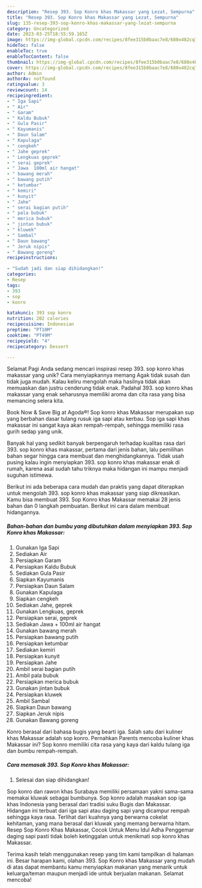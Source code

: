 ```yaml
---
description: "Resep 393. Sop Konro khas Makassar yang Lezat, Sempurna"
title: "Resep 393. Sop Konro khas Makassar yang Lezat, Sempurna"
slug: 135-resep-393-sop-konro-khas-makassar-yang-lezat-sempurna
category: Uncategorized
date: 2023-03-25T18:55:59.165Z
image: https://img-global.cpcdn.com/recipes/8fee315b0baac7e8/680x482cq70/393-sop-konro-khas-makassar-foto-resep-utama.jpg
hideToc: false
enableToc: true
enableTocContent: false
thumbnail: https://img-global.cpcdn.com/recipes/8fee315b0baac7e8/680x482cq70/393-sop-konro-khas-makassar-foto-resep-utama.jpg
cover: https://img-global.cpcdn.com/recipes/8fee315b0baac7e8/680x482cq70/393-sop-konro-khas-makassar-foto-resep-utama.jpg
author: Admin
authorAv: notfound
ratingvalue: 3
reviewcount: 14
recipeingredient:
- " Iga Sapi"
- " Air"
- " Garam"
- " Kaldu Bubuk"
- " Gula Pasir"
- " Kayumanis"
- " Daun Salam"
- " Kapulaga"
- " cengkeh"
- " Jahe geprek"
- " Lengkuas geprek"
- " serai geprek"
- " Jawa  100ml air hangat"
- " bawang merah"
- " bawang putih"
- " ketumbar"
- " kemiri"
- " kunyit"
- " Jahe"
- " serai bagian putih"
- " pala bubuk"
- " merica bubuk"
- " jintan bubuk"
- " kluwek"
- " Sambal"
- " Daun bawang"
- " Jeruk nipis"
- " Bawang goreng"
recipeinstructions:

- "Sudah jadi dan siap dihidangkan!"
categories:
- Resep
tags:
- 393
- sop
- konro

katakunci: 393 sop konro 
nutrition: 202 calories
recipecuisine: Indonesian
preptime: "PT10M"
cooktime: "PT49M"
recipeyield: "4"
recipecategory: Dessert

---
```



Selamat Pagi Anda sedang mencari inspirasi resep 393. sop konro khas makassar yang unik? Cara menyiapkannya memang Agak tidak susah dan tidak juga mudah. Kalau keliru mengolah maka hasilnya tidak akan memuaskan dan justru cenderung tidak enak. Padahal 393. sop konro khas makassar yang enak seharusnya memiliki aroma dan cita rasa yang bisa memancing selera kita.


Book Now &amp; Save Big at Agoda®! Sop konro khas Makassar merupakan sup yang berbahan dasar tulang rusuk iga sapi atau kerbau. Sop iga sapi khas makassar ini sangat kaya akan rempah-rempah, sehingga memiliki rasa gurih sedap yang unik.

Banyak hal yang sedikit banyak berpengaruh terhadap kualitas rasa dari 393. sop konro khas makassar, pertama dari jenis bahan, lalu pemilihan bahan segar hingga cara membuat dan menghidangkannya. Tidak usah pusing kalau ingin menyiapkan 393. sop konro khas makassar enak di rumah, karena asal sudah tahu triknya maka hidangan ini mampu menjadi suguhan istimewa.


Berikut ini ada beberapa cara mudah dan praktis yang dapat diterapkan untuk mengolah 393. sop konro khas makassar yang siap dikreasikan. Kamu bisa membuat 393. Sop Konro khas Makassar memakai 28 jenis bahan dan 0 langkah pembuatan. Berikut ini cara dalam membuat hidangannya.

<!--inarticleads1-->

##### Bahan-bahan dan bumbu yang dibutuhkan dalam menyiapkan 393. Sop Konro khas Makassar:

1. Gunakan  Iga Sapi
1. Sediakan  Air
1. Persiapkan  Garam
1. Persiapkan  Kaldu Bubuk
1. Sediakan  Gula Pasir
1. Siapkan  Kayumanis
1. Persiapkan  Daun Salam
1. Gunakan  Kapulaga
1. Siapkan  cengkeh
1. Sediakan  Jahe, geprek
1. Gunakan  Lengkuas, geprek
1. Persiapkan  serai, geprek
1. Sediakan  Jawa + 100ml air hangat
1. Gunakan  bawang merah
1. Persiapkan  bawang putih
1. Persiapkan  ketumbar
1. Sediakan  kemiri
1. Persiapkan  kunyit
1. Persiapkan  Jahe
1. Ambil  serai bagian putih
1. Ambil  pala bubuk
1. Persiapkan  merica bubuk
1. Gunakan  jintan bubuk
1. Persiapkan  kluwek
1. Ambil  Sambal
1. Siapkan  Daun bawang
1. Siapkan  Jeruk nipis
1. Gunakan  Bawang goreng


Konro berasal dari bahasa bugis yang bearti iga. Salah satu dari kuliner khas Makassar adalah sop konro. Pernahkan Parents mencoba kuliner khas Makassar ini? Sop konro memiliki cita rasa yang kaya dari kaldu tulang iga dan bumbu rempah-rempah. 

<!--inarticleads2-->

##### Cara memasak 393. Sop Konro khas Makassar:


1. Selesai dan siap dihidangkan!

Sop konro dan rawon khas Surabaya memiliki persamaan yakni sama-sama memakai kluwak sebagai bumbunya. Sop konro adalah masakan sop iga khas Indonesia yang berasal dari tradisi suku Bugis dan Makassar. Hidangan ini terbuat dari iga sapi atau daging sapi yang dicampur rempah sehingga kaya rasa. Terlihat dari kuahnya yang berwarna cokelat kehitaman, yang mana berasal dari kluwak yang memang berwarna hitam. Resep Sop Konro Khas Makassar, Cocok Untuk Menu Idul Adha Penggemar daging sapi pasti tidak boleh ketinggalan untuk menikmati sop konro khas Makassar. 

Terima kasih telah menggunakan resep yang tim kami tampilkan di halaman ini. Besar harapan kami, olahan 393. Sop Konro khas Makassar yang mudah di atas dapat membantu kamu menyiapkan makanan yang menarik untuk keluarga/teman maupun menjadi ide untuk berjualan makanan. Selamat mencoba!
